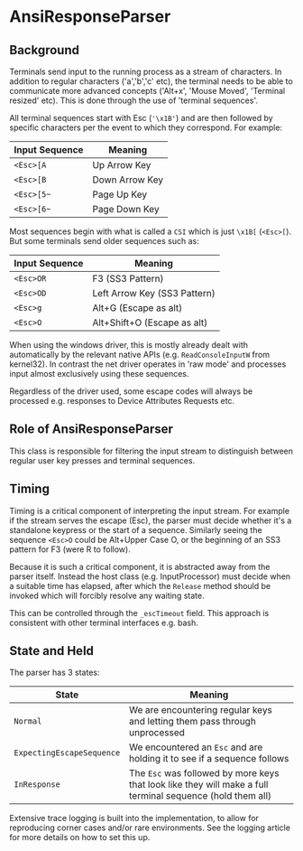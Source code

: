 # AnsiResponseParser

## Background
Terminals send input to the running process as a stream of characters. In addition to regular characters ('a','b','c' etc), the terminal needs to be able to communicate more advanced concepts ('Alt+x', 'Mouse Moved', 'Terminal resized' etc). This is done through the use of 'terminal sequences'.

All terminal sequences start with Esc (`'\x1B'`) and are then followed by specific characters per the event to which they correspond. For example:

| Input Sequence  | Meaning                               |
|----------------|-------------------------------------------|
| `<Esc>[A`       | Up Arrow Key                              |
| `<Esc>[B`       | Down Arrow Key                            |
| `<Esc>[5~`      | Page Up Key                               |
| `<Esc>[6~`      | Page Down Key                             |

Most sequences begin with what is called a `CSI` which is just `\x1B[` (`<Esc>[`). But some terminals send older sequences such as:

| Input Sequence  | Meaning                               |
|----------------|-------------------------------------------|
| `<Esc>OR`     | F3 (SS3 Pattern)                         |
| `<Esc>OD`       | Left Arrow Key (SS3 Pattern)             |
| `<Esc>g`      | Alt+G (Escape as alt)                      |
| `<Esc>O`      |  Alt+Shift+O  (Escape as alt)|

When using the windows driver, this is mostly already dealt with automatically by the relevant native APIs (e.g. `ReadConsoleInputW` from kernel32).  In contrast the net driver operates in 'raw mode' and processes input almost exclusively using these sequences.

Regardless of the driver used, some escape codes will always be processed e.g. responses to Device Attributes Requests etc.

## Role of AnsiResponseParser

This class is responsible for filtering the input stream to distinguish between regular user key presses and terminal sequences. 

## Timing 
Timing is a critical component of interpreting the input stream. For example if the stream serves the escape (Esc), the parser must decide whether it's a standalone keypress or the start of a sequence. Similarly seeing the sequence `<Esc>O` could be Alt+Upper Case O, or the beginning of an SS3 pattern for F3 (were R to follow).

Because it is such a critical component, it is abstracted away from the parser itself. Instead the host class (e.g. InputProcessor) must decide when a suitable time has elapsed, after which the `Release` method should be invoked which will forcibly resolve any waiting state.

This can be controlled through the `_escTimeout` field. This approach is consistent with other terminal interfaces e.g. bash.

## State and Held

The parser has 3 states:

| State  | Meaning                               |
|----------------|-------------------------------------------|
| `Normal`     | We are encountering regular keys and letting them pass through unprocessed|
| `ExpectingEscapeSequence`       | We encountered an `Esc` and are holding it to see if a sequence follows |
| `InResponse`      | The `Esc` was followed by more keys that look like they will make a full terminal sequence (hold them all) |

Extensive trace logging is built into the implementation, to allow for reproducing corner cases and/or rare environments. See the logging article for more details on how to set this up.

